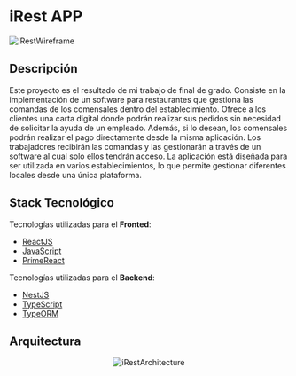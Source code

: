 # iRest APP

<p>
  <img src="https://res.cloudinary.com/dcn97unki/image/upload/v1700175772/iRest/WireFrame-iRest_wrti4g.png" alt="iRestWireframe" /></a>
</p>

## Descripción
Este proyecto es el resultado de mi trabajo de final de grado. Consiste en la implementación de un software para restaurantes que gestiona las comandas de los comensales dentro del establecimiento. Ofrece a los clientes una carta digital donde podrán realizar sus pedidos sin necesidad de solicitar la ayuda de un empleado. Además, si lo desean, los comensales podrán realizar el pago directamente desde la misma aplicación. Los trabajadores recibirán las comandas y las gestionarán a través de un software al cual solo ellos tendrán acceso. La aplicación está diseñada para ser utilizada en varios establecimientos, lo que permite gestionar diferentes locales desde una única plataforma.

## Stack Tecnológico
Tecnologías utilizadas para el **Fronted**:
* [ReactJS](https://react.dev/)
* [JavaScript](https://developer.mozilla.org/es/docs/Web/JavaScript)
* [PrimeReact](https://primereact.org/)

Tecnologías utilizadas para el **Backend**:
* [NestJS](https://nestjs.com/)
* [TypeScript](https://www.typescriptlang.org/)
* [TypeORM](https://typeorm.io/)

## Arquitectura
<p align="center">
  <img src="https://res.cloudinary.com/dcn97unki/image/upload/v1700182910/iRest/iRest-Architecture_taum6w.png" alt="iRestArchitecture" /></a>
</p>

